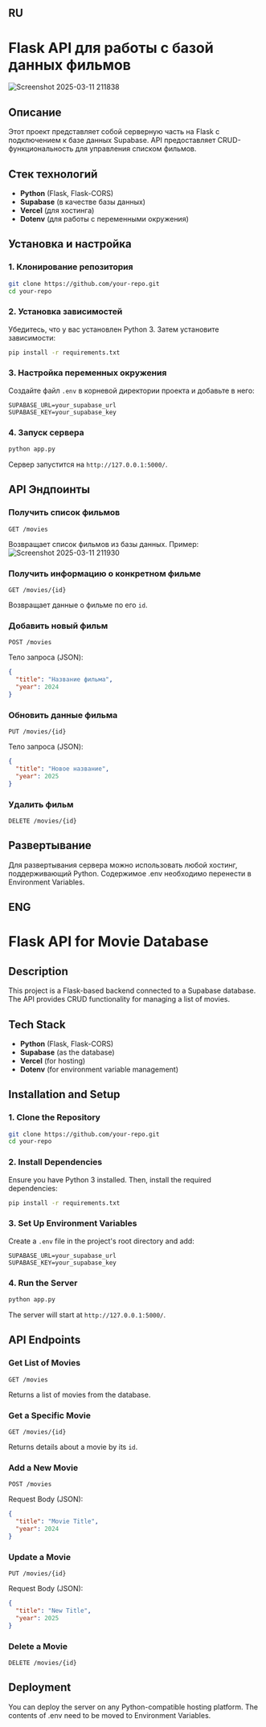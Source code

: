## RU
# Flask API для работы с базой данных фильмов
![Screenshot 2025-03-11 211838](https://github.com/user-attachments/assets/fc88d353-c278-473e-80c7-0ad9913c127e)

## Описание
Этот проект представляет собой серверную часть на Flask с подключением к базе данных Supabase. API предоставляет CRUD-функциональность для управления списком фильмов.

## Стек технологий
- **Python** (Flask, Flask-CORS)
- **Supabase** (в качестве базы данных)
- **Vercel** (для хостинга)
- **Dotenv** (для работы с переменными окружения)

## Установка и настройка

### 1. Клонирование репозитория
```sh
git clone https://github.com/your-repo.git
cd your-repo
```

### 2. Установка зависимостей
Убедитесь, что у вас установлен Python 3. Затем установите зависимости:
```sh
pip install -r requirements.txt
```

### 3. Настройка переменных окружения
Создайте файл `.env` в корневой директории проекта и добавьте в него:
```
SUPABASE_URL=your_supabase_url
SUPABASE_KEY=your_supabase_key
```

### 4. Запуск сервера
```sh
python app.py
```

Сервер запустится на `http://127.0.0.1:5000/`.

## API Эндпоинты

### Получить список фильмов
```http
GET /movies
```
Возвращает список фильмов из базы данных.
Пример:
![Screenshot 2025-03-11 211930](https://github.com/user-attachments/assets/0afc544f-4aa8-4a13-b8dc-46cdeeaaef8f)


### Получить информацию о конкретном фильме
```http
GET /movies/{id}
```
Возвращает данные о фильме по его `id`.

### Добавить новый фильм
```http
POST /movies
```
Тело запроса (JSON):
```json
{
  "title": "Название фильма",
  "year": 2024
}
```

### Обновить данные фильма
```http
PUT /movies/{id}
```
Тело запроса (JSON):
```json
{
  "title": "Новое название",
  "year": 2025
}
```

### Удалить фильм
```http
DELETE /movies/{id}
```

## Развертывание
Для развертывания сервера можно использовать любой хостинг, поддерживающий Python. Содержимое .env необходимо перенести в Environment Variables.


## ENG
# Flask API for Movie Database

## Description
This project is a Flask-based backend connected to a Supabase database. The API provides CRUD functionality for managing a list of movies.

## Tech Stack
- **Python** (Flask, Flask-CORS)
- **Supabase** (as the database)
- **Vercel** (for hosting)
- **Dotenv** (for environment variable management)

## Installation and Setup

### 1. Clone the Repository
```sh
git clone https://github.com/your-repo.git
cd your-repo
```

### 2. Install Dependencies
Ensure you have Python 3 installed. Then, install the required dependencies:
```sh
pip install -r requirements.txt
```

### 3. Set Up Environment Variables
Create a `.env` file in the project's root directory and add:
```
SUPABASE_URL=your_supabase_url
SUPABASE_KEY=your_supabase_key
```

### 4. Run the Server
```sh
python app.py
```

The server will start at `http://127.0.0.1:5000/`.

## API Endpoints

### Get List of Movies
```http
GET /movies
```
Returns a list of movies from the database.

### Get a Specific Movie
```http
GET /movies/{id}
```
Returns details about a movie by its `id`.

### Add a New Movie
```http
POST /movies
```
Request Body (JSON):
```json
{
  "title": "Movie Title",
  "year": 2024
}
```

### Update a Movie
```http
PUT /movies/{id}
```
Request Body (JSON):
```json
{
  "title": "New Title",
  "year": 2025
}
```

### Delete a Movie
```http
DELETE /movies/{id}
```

## Deployment
You can deploy the server on any Python-compatible hosting platform. The contents of .env need to be moved to Environment Variables.


